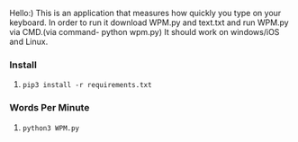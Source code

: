 Hello:)
This is an application that measures how quickly you type on your keyboard.
In order to run it download WPM.py and text.txt and run WPM.py via CMD.(via command- python wpm.py)
It should work on windows/iOS and Linux.
### Install
1. `pip3 install -r requirements.txt`

### Words Per Minute
1. `python3 WPM.py`
